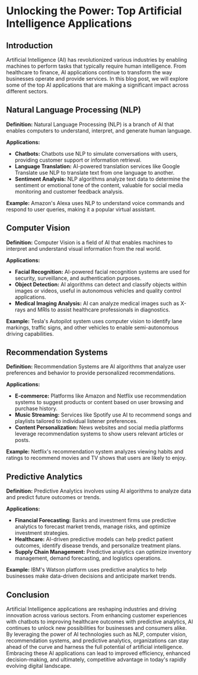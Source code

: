 # Unlocking the Power: Top Artificial Intelligence Applications

## Introduction

Artificial Intelligence (AI) has revolutionized various industries by enabling machines to perform tasks that typically require human intelligence. From healthcare to finance, AI applications continue to transform the way businesses operate and provide services. In this blog post, we will explore some of the top AI applications that are making a significant impact across different sectors.

## Natural Language Processing (NLP)

**Definition:** Natural Language Processing (NLP) is a branch of AI that enables computers to understand, interpret, and generate human language.

**Applications:**
- **Chatbots:** Chatbots use NLP to simulate conversations with users, providing customer support or information retrieval.
- **Language Translation:** AI-powered translation services like Google Translate use NLP to translate text from one language to another.
- **Sentiment Analysis:** NLP algorithms analyze text data to determine the sentiment or emotional tone of the content, valuable for social media monitoring and customer feedback analysis.

**Example:** Amazon's Alexa uses NLP to understand voice commands and respond to user queries, making it a popular virtual assistant.

## Computer Vision

**Definition:** Computer Vision is a field of AI that enables machines to interpret and understand visual information from the real world.

**Applications:**
- **Facial Recognition:** AI-powered facial recognition systems are used for security, surveillance, and authentication purposes.
- **Object Detection:** AI algorithms can detect and classify objects within images or videos, useful in autonomous vehicles and quality control applications.
- **Medical Imaging Analysis:** AI can analyze medical images such as X-rays and MRIs to assist healthcare professionals in diagnostics.

**Example:** Tesla's Autopilot system uses computer vision to identify lane markings, traffic signs, and other vehicles to enable semi-autonomous driving capabilities.

## Recommendation Systems

**Definition:** Recommendation Systems are AI algorithms that analyze user preferences and behavior to provide personalized recommendations.

**Applications:**
- **E-commerce:** Platforms like Amazon and Netflix use recommendation systems to suggest products or content based on user browsing and purchase history.
- **Music Streaming:** Services like Spotify use AI to recommend songs and playlists tailored to individual listener preferences.
- **Content Personalization:** News websites and social media platforms leverage recommendation systems to show users relevant articles or posts.

**Example:** Netflix's recommendation system analyzes viewing habits and ratings to recommend movies and TV shows that users are likely to enjoy.

## Predictive Analytics

**Definition:** Predictive Analytics involves using AI algorithms to analyze data and predict future outcomes or trends.

**Applications:**
- **Financial Forecasting:** Banks and investment firms use predictive analytics to forecast market trends, manage risks, and optimize investment strategies.
- **Healthcare:** AI-driven predictive models can help predict patient outcomes, identify disease trends, and personalize treatment plans.
- **Supply Chain Management:** Predictive analytics can optimize inventory management, demand forecasting, and logistics operations.

**Example:** IBM's Watson platform uses predictive analytics to help businesses make data-driven decisions and anticipate market trends.

## Conclusion

Artificial Intelligence applications are reshaping industries and driving innovation across various sectors. From enhancing customer experiences with chatbots to improving healthcare outcomes with predictive analytics, AI continues to unlock new possibilities for businesses and consumers alike. By leveraging the power of AI technologies such as NLP, computer vision, recommendation systems, and predictive analytics, organizations can stay ahead of the curve and harness the full potential of artificial intelligence. Embracing these AI applications can lead to improved efficiency, enhanced decision-making, and ultimately, competitive advantage in today's rapidly evolving digital landscape.